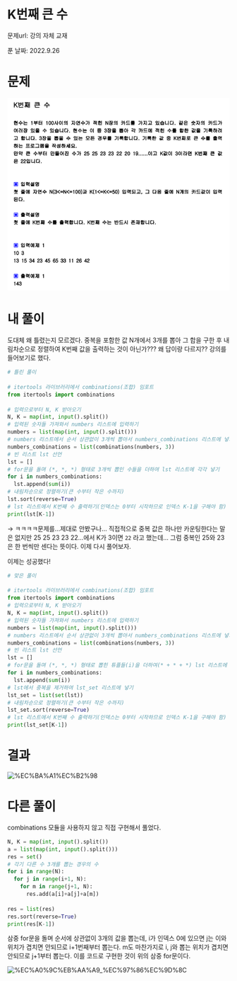 # K번째 큰 수

문제url: 강의 자체 교재

푼 날짜: 2022.9.26

# 문제

<img src="강의문제Image\k번째 큰 수.png" alt="k번째 큰 수 이미지">


# 내 풀이

도대체 왜 틀렸는지 모르겠다. 중복을 포함한 값 N개에서 3개를 뽑아 그 합을 구한 후 내림차순으로 정렬하여 K번째 값을 출력하는 것이 아닌가??? 왜 답이랑 다르지?? 강의를 들어보기로 했다. 

```python
# 틀린 풀이

# itertools 라이브러리에서 combinations(조합) 임포트
from itertools import combinations

# 입력으로부터 N, K 받아오기
N, K = map(int, input().split())
# 입력된 숫자들 가져와서 numbers 리스트에 입력하기
numbers = list(map(int, input().split()))
# numbers 리스트에서 순서 상관없이 3개씩 뽑아서 numbers_combinations 리스트에 넣기
numbers_combinations = list(combinations(numbers, 3))
# 빈 리스트 lst 선언
lst = []
# for문을 돌며 (*, *, *) 형태로 3개씩 뽑인 수들을 더하여 lst 리스트에 각각 넣기
for i in numbers_combinations:
  lst.append(sum(i))
# 내림차순으로 정렬하기(큰 수부터 작은 수까지)
lst.sort(reverse=True)
# lst 리스트에서 K번째 수 출력하기(인덱스는 0부터 시작하므로 인덱스 K-1을 구해야 함)
print(lst[K-1])
```

→ ㅋㅋㅋㅋ문제를…제대로 안봤구나… 직접적으로 중복 값은 하나만 카운팅한다는 말은 없지만 25 25 23 23 22…에서 K가 3이면 `22` 라고 했는데… 그럼 중복인 25와 23은 한 번씩만 센다는 뜻이다. 이제 다시 풀어보자. 

이제는 성공했다!

```python
# 맞은 풀이

# itertools 라이브러리에서 combinations(조합) 임포트
from itertools import combinations
# 입력으로부터 N, K 받아오기
N, K = map(int, input().split())
# 입력된 숫자들 가져와서 numbers 리스트에 입력하기
numbers = list(map(int, input().split()))
# numbers 리스트에서 순서 상관없이 3개씩 뽑아서 numbers_combinations 리스트에 넣기
numbers_combinations = list(combinations(numbers, 3))
# 빈 리스트 lst 선언
lst = []
# for문을 돌며 (*, *, *) 형태로 뽑힌 튜플들(i)을 더하여(* + * + *) lst 리스트에 각각 넣기
for i in numbers_combinations:
  lst.append(sum(i))
# lst에서 중복을 제거하여 lst_set 리스트에 넣기
lst_set = list(set(lst))
# 내림차순으로 정렬하기(큰 수부터 작은 수까지)
lst_set.sort(reverse=True)
# lst 리스트에서 K번째 수 출력하기(인덱스는 0부터 시작하므로 인덱스 K-1을 구해야 함)
print(lst_set[K-1])
```

# 결과

![%EC%BA%A1%EC%B2%98](https://user-images.githubusercontent.com/101965666/191985137-1f8cd371-b519-452a-903e-1875cc3475cd.png)

# 다른 풀이

combinations 모듈을 사용하지 않고 직접 구현해서 풀었다. 

```python
N, K = map(int, input().split())
a = list(map(int, input().split()))
res = set()
# 각기 다른 수 3개를 뽑는 경우의 수
for i in range(N):
  for j in range(i+1, N):
    for m in range(j+1, N):
      res.add(a[i]+a[j]+a[m])
      
res = list(res)
res.sort(reverse=True)
print(res[K-1])
```

삼중 for문을 돌며 순서에 상관없이 3개의 값을 뽑는데, i가 인덱스 0에 있으면 j는 이와 위치가 겹치면 안되므로 i+1번째부터 뽑는다. m도 마찬가지로 i, j와 뽑는 위치가 겹치면 안되므로 j+1부터 뽑는다. 이를 코드로 구현한 것이 위의 삼중 for문이다. 

![%EC%A0%9C%EB%AA%A9_%EC%97%86%EC%9D%8C](https://user-images.githubusercontent.com/101965666/192219077-b99d8ad2-c9a0-4f55-8caf-7087bc148ca8.png)
